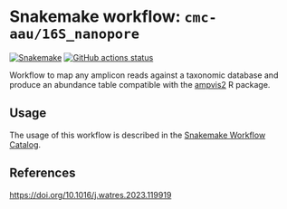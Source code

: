 # Snakemake workflow: `cmc-aau/16S_nanopore`

[![Snakemake](https://img.shields.io/badge/snakemake-≥7.18.2-brightgreen.svg)](https://snakemake.github.io)
[![GitHub actions status](https://github.com/cmc-aau/16s_nanopore/workflows/Tests/badge.svg)](https://github.com/cmc-aau/16s_nanopore/actions?query=branch%3Amain+workflow%3ATests)

Workflow to map any amplicon reads against a taxonomic database and produce an abundance table compatible with the [ampvis2](https://github.com/kasperskytte/ampvis2) R package.

## Usage
The usage of this workflow is described in the [Snakemake Workflow Catalog](https://snakemake.github.io/snakemake-workflow-catalog?usage=cmc-aau/16S_nanopore).

## References
https://doi.org/10.1016/j.watres.2023.119919
